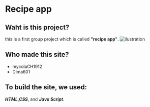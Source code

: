 ﻿# Recipe app
## Waht is this project?
this is a first group project which is called __"recipe app"__.
![ilustration]()
## Who made this site?
* mycolaCH1912
* Dima601
 ## To build the site, we used: 
 *__HTML__*,*__CSS__*, and *__Java Script__*.
